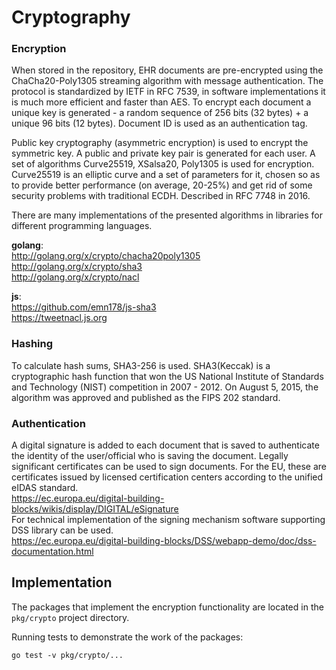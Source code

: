 # Cryptography

### Encryption
When stored in the repository, EHR documents are pre-encrypted using the ChaCha20-Poly1305 streaming algorithm with message authentication. The protocol is standardized by IETF in RFC 7539, in software implementations it is much more efficient and faster than AES. To encrypt each document a unique key is generated - a random sequence of 256 bits (32 bytes) + a unique 96 bits (12 bytes). Document ID is used as an authentication tag.

Public key cryptography (asymmetric encryption) is used to encrypt the symmetric key. A public and private key pair is generated for each user.
A set of algorithms Curve25519, XSalsa20, Poly1305 is used for encryption.
Curve25519 is an elliptic curve and a set of parameters for it, chosen so as to provide better performance (on average, 20-25%) and get rid of some security problems with traditional ECDH. Described in RFC 7748 in 2016.

There are many implementations of the presented algorithms in libraries for different programming languages.  

**golang**:  
<http://golang.org/x/crypto/chacha20poly1305>  
<http://golang.org/x/crypto/sha3>  
<http://golang.org/x/crypto/nacl>

**js**:  
<https://github.com/emn178/js-sha3>  
<https://tweetnacl.js.org>

### Hashing

To calculate hash sums, SHA3-256 is used.
SHA3(Keccak) is a cryptographic hash function that won the US National Institute of Standards and Technology (NIST) competition in 2007 - 2012. On August 5, 2015, the algorithm was approved and published as the FIPS 202 standard.

### Authentication

A digital signature is added to each document that is saved to authenticate the identity of the user/official who is saving the document.
Legally significant certificates can be used to sign documents. For the EU, these are certificates issued by licensed certification centers according to the unified eIDAS standard.  
<https://ec.europa.eu/digital-building-blocks/wikis/display/DIGITAL/eSignature>  
For technical implementation of the signing mechanism software supporting DSS library can be used.  
<https://ec.europa.eu/digital-building-blocks/DSS/webapp-demo/doc/dss-documentation.html>

## Implementation
The packages that implement the encryption functionality are located in the `pkg/crypto` project directory.

Running tests to demonstrate the work of the packages:

```
go test -v pkg/crypto/...
```